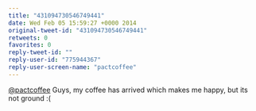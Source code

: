 ```yaml
---
title: "431094730546749441"
date: Wed Feb 05 15:59:27 +0000 2014
original-tweet-id: "431094730546749441"
retweets: 0
favorites: 0
reply-tweet-id: ""
reply-user-id: "775944367"
reply-user-screen-name: "pactcoffee"
---
```

<a href="https://twitter.com/pactcoffee">@pactcoffee</a> Guys, my coffee has arrived which makes me happy, but its not ground :(
